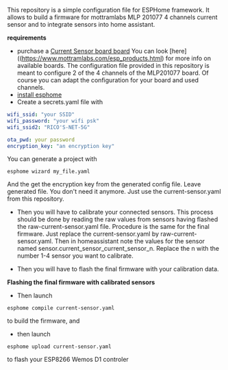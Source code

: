This repository is a simple configuration file for ESPHome framework.
It allows to build a firmware for mottramlabs MLP 201077 4 channels current sensor and to integrate sensors into home assistant.


**requirements**
- purchase a [Current Sensor board board](https://www.ebay.co.uk/sch/i.html?_nkw=&_armrs=1&_ipg=&_from=&_ssn=mlabs2018)
  You can look [here]((https://www.mottramlabs.com/esp_products.html) for more info on available boards.
  The configuration file provided in this repository is meant to configure 2 of the 4 channels of the MLP201077 board.
  Of course you can adapt the configuration for your board and used channels.
- [install esphome](https://esphome.io/guides/installing_esphome.html#)
- Create a secrets.yaml file with 
```yaml
wifi_ssid: "your SSID"
wifi_password: "your wifi psk"
wifi_ssid2: "RICO'S-NET-5G"

ota_pwd: your password
encryption_key: "an encryption key"
```

You can generate a project with
```
esphome wizard my_file.yaml
```

And the get the encryption key from the generated config file. Leave generated file. You don't need it anymore. Just use the current-sensor.yaml from this repository.

- Then you will have to calibrate your connected sensors.
  This process should be done by reading the raw values from sensors having flashed the raw-current-sensor.yaml file. Procedure is the same for the final firmware.
  Just replace the current-sensor.yaml by raw-current-sensor.yaml.
  Then in homeassistant note the values for the sensor named sensor.current_sensor_current_sensor_n. Replace the n with the number 1-4 sensor you want to calibrate.
  
- Then you will have to flash the final firmware with your calibration data.

**Flashing the final firmware with calibrated sensors**
- Then launch
```
esphome compile current-sensor.yaml
```
to build the firmware, and 
- then launch
```
esphome upload current-sensor.yaml
```
to flash your ESP8266 Wemos D1 controler 
